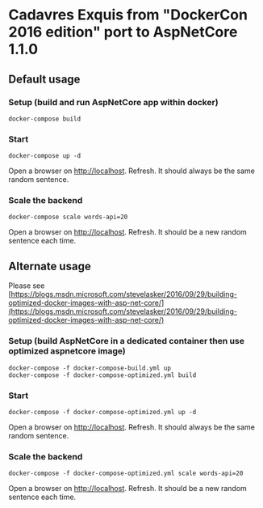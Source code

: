 # Cadavres Exquis from "DockerCon 2016 edition" port to AspNetCore 1.1.0

## Default usage

### Setup (build and run AspNetCore app within docker)

```
docker-compose build
```

### Start

```
docker-compose up -d
```
Open a browser on [http://localhost](http://localhost). Refresh. It should always be the same random sentence.

### Scale the backend

```
docker-compose scale words-api=20
```
Open a browser on [http://localhost](http://localhost). Refresh. It should be a new random sentence each time.

## Alternate usage

Please see [https://blogs.msdn.microsoft.com/stevelasker/2016/09/29/building-optimized-docker-images-with-asp-net-core/](https://blogs.msdn.microsoft.com/stevelasker/2016/09/29/building-optimized-docker-images-with-asp-net-core/)

### Setup (build AspNetCore in a dedicated container then use optimized aspnetcore image)

```
docker-compose -f docker-compose-build.yml up
docker-compose -f docker-compose-optimized.yml build
```

### Start

```
docker-compose -f docker-compose-optimized.yml up -d
```
Open a browser on [http://localhost](http://localhost). Refresh. It should always be the same random sentence.

### Scale the backend

```
docker-compose -f docker-compose-optimized.yml scale words-api=20
```
Open a browser on [http://localhost](http://localhost). Refresh. It should be a new random sentence each time.
